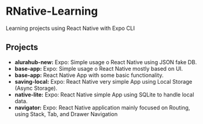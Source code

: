 # RNative-Learning

Learning projects using React Native with Expo CLI

## Projects

- **alurahub-new:** Expo: Simple usage o React Native using JSON fake DB.
- **base-app:** Expo: Simple usage o React Native mostly based on UI.
- **base-app:** React Native App with some basic functionality.
- **saving-local:** Expo: React Native very simple App using Local Storage (Async Storage).
- **native-lite:** Expo: React Native simple App using SQLite to handle local data.
- **navigator:** Expo: React Native application mainly focused on Routing, using Stack, Tab, and Drawer Navigation
